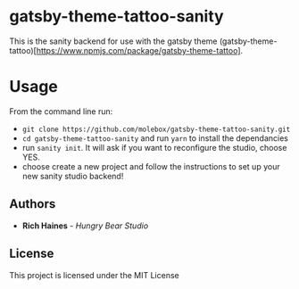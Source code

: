 # gatsby-theme-tattoo-sanity

This is the sanity backend for use with the gatsby theme (gatsby-theme-tattoo)[https://www.npmjs.com/package/gatsby-theme-tattoo].

# Usage

From the command line run:

- `git clone https://github.com/molebox/gatsby-theme-tattoo-sanity.git`
- `cd gatsby-theme-tattoo-sanity` and run `yarn` to install the dependancies
- run `sanity init`. It will ask if you want to reconfigure the studio, choose YES.
- choose create a new project and follow the instructions to set up your new sanity studio backend!

## Authors

- **Rich Haines** - _Hungry Bear Studio_

## License

This project is licensed under the MIT License
